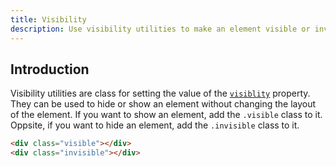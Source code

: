 ```yaml
---
title: Visibility
description: Use visibility utilities to make an element visible or invisible.
---
```



## Introduction
Visibility utilities are class for setting the value of the [`visiblity`](https://developer.mozilla.org/en-US/docs/Web/CSS/visibility) property. They can be used to hide or show an element without changing the layout of the element. If you want to show an element, add the `.visible` class to it. Oppsite, if you want to hide an element, add the `.invisible` class to it.

``` html
<div class="visible"></div>
<div class="invisible"></div>
```